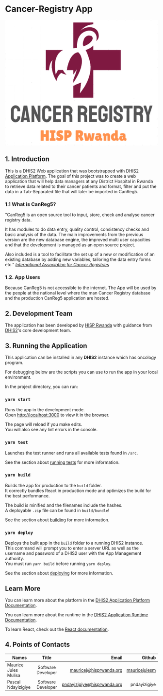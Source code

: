 # Cancer-Registry App

![Cancer Registry Logo](https://github.com/hisprwanda/CancerRegistry_Dhis2App/blob/main/public/CancerRegistryApp_logo.png)

## 1. Introduction

This is a DHIS2 Web application that was bootstrapped with [DHIS2 Application Platform](https://github.com/dhis2/app-platform).
The goal of this project was to create a web application that will help data managers at any District Hospital in Rwanda to retrieve data related to their cancer patients and format, filter and put the data in a Tab-Separated file that will later be imported in CanReg5.

### 1.1 What is CanReg5?

"CanReg5 is an open source tool to input, store, check and analyse cancer registry data.

It has modules to do data entry, quality control, consistency checks and basic analysis of the data. The main improvements from the previous version are the new database engine, the improved multi user capacities and that the development is managed as an open source project.

Also included is a tool to facilitate the set up of a new or modification of an existing database by adding new variables, tailoring the data entry forms etc." _[International Association for Cancer Registries](http://www.iacr.com.fr/index.php?option=com_content&view=article&id=9:canreg5&catid=68&Itemid=445)_

### 1.2. App Users

Because CanReg5 is not accessible to the internet. The App will be used by the people at the national level where the man Cancer Registry database and the production CanReg5 application are hosted.

## 2. Development Team

The application has been developed by [HISP Rwanda](hisprwanda.org) with guidance from [DHIS2](dhis2.org)'s core development team.

## 3. Running the Application

This application can be installed in any **DHIS2** instance which has oncology program.

For debugging below are the scripts you can use to run the app in your local environment.

In the project directory, you can run:

### `yarn start`

Runs the app in the development mode.<br />
Open [http://localhost:3000](http://localhost:3000) to view it in the browser.

The page will reload if you make edits.<br />
You will also see any lint errors in the console.

### `yarn test`

Launches the test runner and runs all available tests found in `/src`.<br />

See the section about [running tests](https://platform.dhis2.nu/#/scripts/test) for more information.

### `yarn build`

Builds the app for production to the `build` folder.<br />
It correctly bundles React in production mode and optimizes the build for the best performance.

The build is minified and the filenames include the hashes.<br />
A deployable `.zip` file can be found in `build/bundle`!

See the section about [building](https://platform.dhis2.nu/#/scripts/build) for more information.

### `yarn deploy`

Deploys the built app in the `build` folder to a running DHIS2 instance.<br />
This command will prompt you to enter a server URL as well as the username and password of a DHIS2 user with the App Management authority.<br/>
You must run `yarn build` before running `yarn deploy`.<br />

See the section about [deploying](https://platform.dhis2.nu/#/scripts/deploy) for more information.

## Learn More

You can learn more about the platform in the [DHIS2 Application Platform Documentation](https://platform.dhis2.nu/).

You can learn more about the runtime in the [DHIS2 Application Runtime Documentation](https://runtime.dhis2.nu/).

To learn React, check out the [React documentation](https://reactjs.org/).

## 4. Points of Contacts

| Names                |       Title        |                       Email |                       Github |
| -------------------- | :----------------: | --------------------------: | --------------------------: |
| Maurice Jules Mulisa | Software Developer |     mauricej@hisprwanda.org |     [mauricejulesm](https://github.com/mauricejulesm) |
| Pascal Ndayizigiye   | Software Developer | pndayizigiye@hisprwanda.org | pndayizigiye |
